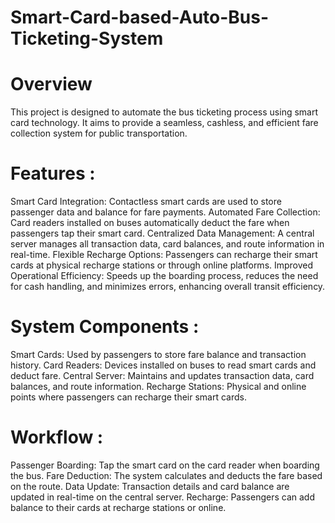 # Smart-Card-based-Auto-Bus-Ticketing-System

# Overview
This project is designed to automate the bus ticketing process using smart card technology. It aims to provide a seamless, cashless, and efficient fare collection system for public transportation.

# Features :
Smart Card Integration: Contactless smart cards are used to store passenger data and balance for fare payments.
Automated Fare Collection: Card readers installed on buses automatically deduct the fare when passengers tap their smart card.
Centralized Data Management: A central server manages all transaction data, card balances, and route information in real-time.
Flexible Recharge Options: Passengers can recharge their smart cards at physical recharge stations or through online platforms.
Improved Operational Efficiency: Speeds up the boarding process, reduces the need for cash handling, and minimizes errors, enhancing overall transit efficiency.


# System Components :
Smart Cards: Used by passengers to store fare balance and transaction history.
Card Readers: Devices installed on buses to read smart cards and deduct fare.
Central Server: Maintains and updates transaction data, card balances, and route information.
Recharge Stations: Physical and online points where passengers can recharge their smart cards.


# Workflow :
Passenger Boarding: Tap the smart card on the card reader when boarding the bus.
Fare Deduction: The system calculates and deducts the fare based on the route.
Data Update: Transaction details and card balance are updated in real-time on the central server.
Recharge: Passengers can add balance to their cards at recharge stations or online.
